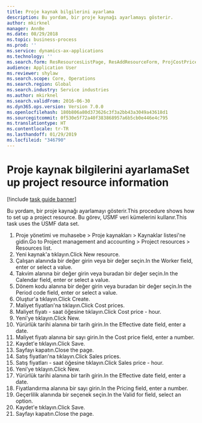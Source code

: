 ```yaml
---
title: Proje kaynak bilgilerini ayarlama
description: Bu yordam, bir proje kaynağı ayarlamayı gösterir.
author: mkirknel
manager: AnnBe
ms.date: 08/29/2018
ms.topic: business-process
ms.prod: ''
ms.service: dynamics-ax-applications
ms.technology: ''
ms.search.form: ResResourcesListPage, ResAddResourceForm, ProjCostPriceHour, ProjSalesPriceHour
audience: Application User
ms.reviewer: shylaw
ms.search.scope: Core, Operations
ms.search.region: Global
ms.search.industry: Service industries
ms.author: mkirknel
ms.search.validFrom: 2016-06-30
ms.dyn365.ops.version: Version 7.0.0
ms.openlocfilehash: 180b806a80d373626c3f3a2bb43a3049a43618d1
ms.sourcegitcommit: 0f530e5f72a40f383868957a6b5cb0e446e4c795
ms.translationtype: HT
ms.contentlocale: tr-TR
ms.lasthandoff: 01/29/2019
ms.locfileid: "346790"
---
```

# <a name="set-up-project-resource-information"></a><span data-ttu-id="93dc6-103">Proje kaynak bilgilerini ayarlama</span><span class="sxs-lookup"><span data-stu-id="93dc6-103">Set up project resource information</span></span>

[!include [task guide banner](../../includes/task-guide-banner.md)]

<span data-ttu-id="93dc6-104">Bu yordam, bir proje kaynağı ayarlamayı gösterir.</span><span class="sxs-lookup"><span data-stu-id="93dc6-104">This procedure shows how to set up a project resource.</span></span> <span data-ttu-id="93dc6-105">Bu görev, USMF veri kümelerini kullanır.</span><span class="sxs-lookup"><span data-stu-id="93dc6-105">This task uses the USMF data set.</span></span>

1. <span data-ttu-id="93dc6-106">Proje yönetimi ve muhasebe > Proje kaynakları > Kaynaklar listesi'ne gidin.</span><span class="sxs-lookup"><span data-stu-id="93dc6-106">Go to Project management and accounting > Project resources > Resources list.</span></span>
2. <span data-ttu-id="93dc6-107">Yeni kaynak'a tıklayın.</span><span class="sxs-lookup"><span data-stu-id="93dc6-107">Click New resource.</span></span>
3. <span data-ttu-id="93dc6-108">Çalışan alanında bir değer girin veya bir değer seçin.</span><span class="sxs-lookup"><span data-stu-id="93dc6-108">In the Worker field, enter or select a value.</span></span>
4. <span data-ttu-id="93dc6-109">Takvim alanına bir değer girin veya buradan bir değer seçin.</span><span class="sxs-lookup"><span data-stu-id="93dc6-109">In the Calendar field, enter or select a value.</span></span>
5. <span data-ttu-id="93dc6-110">Dönem kodu alanına bir değer girin veya buradan bir değer seçin.</span><span class="sxs-lookup"><span data-stu-id="93dc6-110">In the Period code field, enter or select a value.</span></span>
6. <span data-ttu-id="93dc6-111">Oluştur'a tıklayın.</span><span class="sxs-lookup"><span data-stu-id="93dc6-111">Click Create.</span></span>
7. <span data-ttu-id="93dc6-112">Maliyet fiyatları'na tıklayın.</span><span class="sxs-lookup"><span data-stu-id="93dc6-112">Click Cost prices.</span></span>
8. <span data-ttu-id="93dc6-113">Maliyet fiyatı - saat öğesine tıklayın.</span><span class="sxs-lookup"><span data-stu-id="93dc6-113">Click Cost price - hour.</span></span>
9. <span data-ttu-id="93dc6-114">Yeni'ye tıklayın.</span><span class="sxs-lookup"><span data-stu-id="93dc6-114">Click New.</span></span>
10. <span data-ttu-id="93dc6-115">Yürürlük tarihi alanına bir tarih girin.</span><span class="sxs-lookup"><span data-stu-id="93dc6-115">In the Effective date field, enter a date.</span></span>
11. <span data-ttu-id="93dc6-116">Maliyet fiyatı alanına bir sayı girin.</span><span class="sxs-lookup"><span data-stu-id="93dc6-116">In the Cost price field, enter a number.</span></span>
12. <span data-ttu-id="93dc6-117">Kaydet'e tıklayın.</span><span class="sxs-lookup"><span data-stu-id="93dc6-117">Click Save.</span></span>
13. <span data-ttu-id="93dc6-118">Sayfayı kapatın.</span><span class="sxs-lookup"><span data-stu-id="93dc6-118">Close the page.</span></span>
14. <span data-ttu-id="93dc6-119">Satış fiyatları'na tıklayın.</span><span class="sxs-lookup"><span data-stu-id="93dc6-119">Click Sales prices.</span></span>
15. <span data-ttu-id="93dc6-120">Satış fiyatları - saat öğesine tıklayın.</span><span class="sxs-lookup"><span data-stu-id="93dc6-120">Click Sales price - hour.</span></span>
16. <span data-ttu-id="93dc6-121">Yeni'ye tıklayın.</span><span class="sxs-lookup"><span data-stu-id="93dc6-121">Click New.</span></span>
17. <span data-ttu-id="93dc6-122">Yürürlük tarihi alanına bir tarih girin.</span><span class="sxs-lookup"><span data-stu-id="93dc6-122">In the Effective date field, enter a date.</span></span>
18. <span data-ttu-id="93dc6-123">Fiyatlandırma alanına bir sayı girin.</span><span class="sxs-lookup"><span data-stu-id="93dc6-123">In the Pricing field, enter a number.</span></span>
19. <span data-ttu-id="93dc6-124">Geçerlilik alanında bir seçenek seçin.</span><span class="sxs-lookup"><span data-stu-id="93dc6-124">In the Valid for field, select an option.</span></span>
20. <span data-ttu-id="93dc6-125">Kaydet'e tıklayın.</span><span class="sxs-lookup"><span data-stu-id="93dc6-125">Click Save.</span></span>
21. <span data-ttu-id="93dc6-126">Sayfayı kapatın.</span><span class="sxs-lookup"><span data-stu-id="93dc6-126">Close the page.</span></span>

